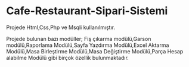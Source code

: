 # Cafe-Restaurant-Sipari-Sistemi
Projede Html,Css,Php ve Msqli kullanılmıştır.

Projede bulunan bazı modüller;
Fiş çıkarma modülü,Garson modülü,Raporlama Modülü,Sayfa Yazdırma Modülü,Excel Aktarma Modülü,Masa Birleştirme Modülü,Masa Değiştirme Modülü,Parça Hesap alabilme Modülü
gibi birçok özellik bulunmaktadır.
